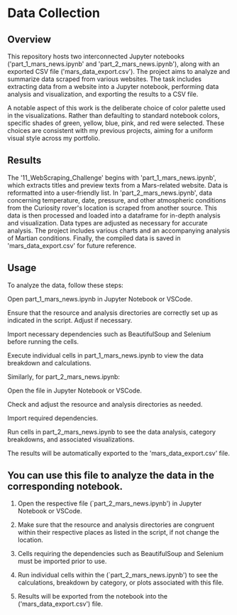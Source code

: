 
# Data Collection
## Overview
This repository hosts two interconnected Jupyter notebooks ('part_1_mars_news.ipynb' and 'part_2_mars_news.ipynb'), along with an exported CSV file ('mars_data_export.csv'). The project aims to analyze and summarize data scraped from various websites. The task includes extracting data from a website into a Jupyter notebook, performing data analysis and visualization, and exporting the results to a CSV file.

A notable aspect of this work is the deliberate choice of color palette used in the visualizations. Rather than defaulting to standard notebook colors, specific shades of green, yellow, blue, pink, and red were selected. These choices are consistent with my previous projects, aiming for a uniform visual style across my portfolio.

## Results
The '11_WebScraping_Challenge' begins with 'part_1_mars_news.ipynb', which extracts titles and preview texts from a Mars-related website. Data is reformatted into a user-friendly list. In 'part_2_mars_news.ipynb', data concerning temperature, date, pressure, and other atmospheric conditions from the Curiosity rover's location is scraped from another source. This data is then processed and loaded into a dataframe for in-depth analysis and visualization. Data types are adjusted as necessary for accurate analysis. The project includes various charts and an accompanying analysis of Martian conditions. Finally, the compiled data is saved in 'mars_data_export.csv' for future reference.

## Usage
To analyze the data, follow these steps:

Open part_1_mars_news.ipynb in Jupyter Notebook or VSCode.

Ensure that the resource and analysis directories are correctly set up as indicated in the script. Adjust if necessary.

Import necessary dependencies such as BeautifulSoup and Selenium before running the cells.

Execute individual cells in part_1_mars_news.ipynb to view the data breakdown and calculations.

Similarly, for part_2_mars_news.ipynb:

Open the file in Jupyter Notebook or VSCode.

Check and adjust the resource and analysis directories as needed.

Import required dependencies.

Run cells in part_2_mars_news.ipynb to see the data analysis, category breakdowns, and associated visualizations.

The results will be automatically exported to the 'mars_data_export.csv' file.




## You can use this file to analyze the data in the corresponding notebook.

1. Open the respective file (`part_2_mars_news.ipynb') in Jupyter Notebook or VSCode.

2. Make sure that the resource and analysis directories are congruent within their respective places as listed in the script, if not change the location.
   
3. Cells requiring the dependencies such as BeautifulSoup and Selenium must be imported prior to use.

5. Run individual cells within the (`part_2_mars_news.ipynb') to see the calculations, breakdown by category, or plots associated with this file.

7. Results will be exported from the notebook into the ('mars_data_export.csv') file.


